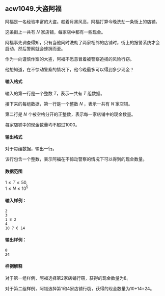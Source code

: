 ## acw1049.大盗阿福

阿福是一名经验丰富的大盗。趁着月黑风高，阿福打算今晚洗劫一条街上的店铺。

这条街上一共有 $N$ 家店铺，每家店中都有一些现金。

阿福事先调查得知，只有当他同时洗劫了两家相邻的店铺时，街上的报警系统才会启动，然后警察就会蜂拥而至。

作为一向谨慎作案的大盗，阿福不愿意冒着被警察追捕的风险行窃。

他想知道，在不惊动警察的情况下，他今晚最多可以得到多少现金？

#### 输入格式

输入的第一行是一个整数 $T$，表示一共有 $T$ 组数据。

接下来的每组数据，第一行是一个整数 $N$ ，表示一共有 $N$ 家店铺。

第二行是 $N$ 个被空格分开的正整数，表示每一家店铺中的现金数量。

每家店铺中的现金数量均不超过1000。

#### 输出格式

对于每组数据，输出一行。

该行包含一个整数，表示阿福在不惊动警察的情况下可以得到的现金数量。

#### 数据范围

$1 \le T \le 50$,  
$1 \le N \le 10^5$

#### 输入样例：

```
2
3
1 8 2
4
10 7 6 14
```

#### 输出样例：

```
8
24
```


#### 样例解释

对于第一组样例，阿福选择第2家店铺行窃，获得的现金数量为8。

对于第二组样例，阿福选择第1和4家店铺行窃，获得的现金数量为10+14=24。